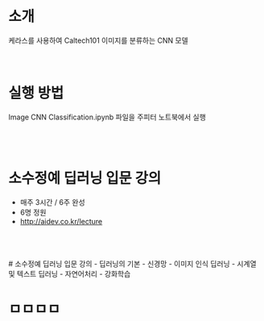 # 소개
케라스를 사용하여 Caltech101 이미지를 분류하는 CNN 모델
<br>
<br>
<br>
# 실행 방법
Image CNN Classification.ipynb 파일을 주피터 노트북에서 실행
<br>
<br>
<br>
<br>
# 소수정예 딥러닝 입문 강의
- 매주 3시간 / 6주 완성
- 6명 정원
- http://aidev.co.kr/lecture
<br>
<br>
<br>
# 소수정예 딥러닝 입문 강의
- 딥러닝의 기본
- 신경망
- 이미지 인식 딥러닝
- 시계열 및 텍스트 딥러닝
- 자연어처리
- 강화학습

# ㅁㅁㅁㅁ

# 
